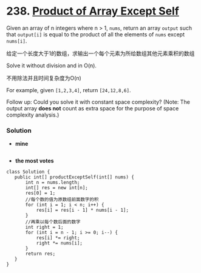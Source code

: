 # 238. [Product of Array Except Self](https://leetcode.com/problems/product-of-array-except-self/description/)

Given an array of n integers where n > 1, `nums`, return an array `output` such that `output[i]` is equal to the product of all the elements of `nums` except `nums[i]`.

给定一个长度大于1的数组，求输出一个每个元素为所给数组其他元素乘积的数组

Solve it without division and in O(n).

不用除法并且时间复杂度为O(n)

For example, given `[1,2,3,4]`, return `[24,12,8,6]`.

Follow up:
Could you solve it with constant space complexity? 
(Note: The output array **does not** count as extra space for the purpose of space complexity analysis.)

### Solution
* **mine**
```
```
* **the most votes**
 ```
 class Solution {
    public int[] productExceptSelf(int[] nums) {
        int n = nums.length;
        int[] res = new int[n];
        res[0] = 1;
        //每个数的值为原数组前面数字的积
        for (int i = 1; i < n; i++) {
            res[i] = res[i - 1] * nums[i - 1];
        }
        //再乘以每个数后面的数字
        int right = 1;
        for (int i = n - 1; i >= 0; i--) {
            res[i] *= right;
            right *= nums[i];
        }
        return res;
    }
}
 ```
